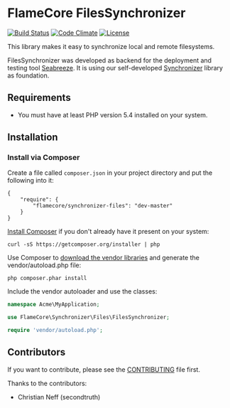 FlameCore FilesSynchronizer
===========================

[![Build Status](https://img.shields.io/travis/FlameCore/FilesSynchronizer.svg)](https://travis-ci.org/FlameCore/FilesSynchronizer)
[![Code Climate](http://img.shields.io/codeclimate/github/FlameCore/FilesSynchronizer.svg)](https://codeclimate.com/github/FlameCore/FilesSynchronizer)
[![License](http://img.shields.io/packagist/l/flamecore/synchronizer-files.svg)](https://packagist.org/packages/flamecore/synchronizer-files)

This library makes it easy to synchronize local and remote filesystems.

FilesSynchronizer was developed as backend for the deployment and testing tool [Seabreeze](https://github.com/FlameCore/Seabreeze).
It is using our self-developed [Synchronizer](https://github.com/FlameCore/Synchronizer) library as foundation.


Requirements
------------

* You must have at least PHP version 5.4 installed on your system.


Installation
------------

### Install via Composer

Create a file called `composer.json` in your project directory and put the following into it:

```
{
    "require": {
        "flamecore/synchronizer-files": "dev-master"
    }
}
```

[Install Composer](https://getcomposer.org/doc/00-intro.md#installation-nix) if you don't already have it present on your system:

    curl -sS https://getcomposer.org/installer | php

Use Composer to [download the vendor libraries](https://getcomposer.org/doc/00-intro.md#using-composer) and generate the vendor/autoload.php file:

    php composer.phar install

Include the vendor autoloader and use the classes:

```php
namespace Acme\MyApplication;

use FlameCore\Synchronizer\Files\FilesSynchronizer;

require 'vendor/autoload.php';
```


Contributors
------------

If you want to contribute, please see the [CONTRIBUTING](CONTRIBUTING.md) file first.

Thanks to the contributors:

* Christian Neff (secondtruth)
